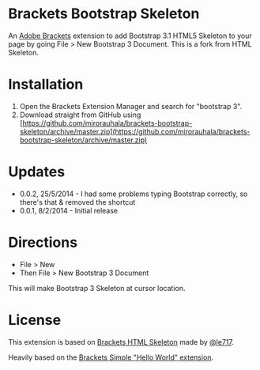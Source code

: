 # Brackets Bootstrap Skeleton #

An [Adobe Brackets](http://brackets.io) extension to add Bootstrap 3.1 HTML5 Skeleton to your page by going File > New Bootstrap 3 Document. This is a fork from HTML Skeleton.

# Installation #

1. Open the Brackets Extension Manager and search for "bootstrap 3".
2. Download straight from GitHub using [https://github.com/mirorauhala/brackets-bootstrap-skeleton/archive/master.zip](https://github.com/mirorauhala/brackets-bootstrap-skeleton/archive/master.zip)

# Updates #

* 0.0.2, 25/5/2014 - I had some problems typing Bootstrap correctly, so there's that & removed the shortcut
* 0.0.1, 8/2/2014 - Initial release

# Directions #

* File > New 
* Then File > New Bootstrap 3 Document

This will make Bootstrap 3 Skeleton at cursor location.

# License #

This extension is based on [Brackets HTML Skeleton](https://github.com/le717/brackets-html-skeleton) made by [@le717](https://github.com/le717).

Heavily based on the [Brackets Simple "Hello World" extension](https://github.com/adobe/brackets/wiki/Simple-%22Hello-World%22-extension).
